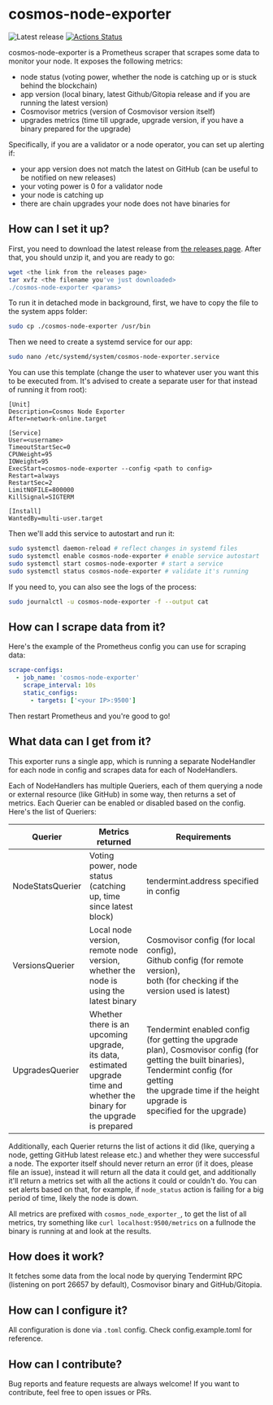 # cosmos-node-exporter

![Latest release](https://img.shields.io/github/v/release/QuokkaStake/cosmos-node-exporter)
[![Actions Status](https://github.com/QuokkaStake/cosmos-node-exporter/workflows/test/badge.svg)](https://github.com/QuokkaStake/cosmos-node-exporter/actions)

cosmos-node-exporter is a Prometheus scraper that scrapes some data to monitor your node.
It exposes the following metrics:
- node status (voting power, whether the node is catching up or is stuck behind the blockchain)
- app version (local binary, latest Github/Gitopia release and if you are running the latest version)
- Cosmovisor metrics (version of Cosmovisor version itself)
- upgrades metrics (time till upgrade, upgrade version, if you have a binary prepared for the upgrade)

Specifically, if you are a validator or a node operator, you can set up alerting if:
- your app version does not match the latest on GitHub (can be useful to be notified on new releases)
- your voting power is 0 for a validator node
- your node is catching up
- there are chain upgrades your node does not have binaries for

## How can I set it up?

First, you need to download the latest release from [the releases page](https://github.com/QuokkaStake/cosmos-node-exporter/releases/).
After that, you should unzip it, and you are ready to go:

```sh
wget <the link from the releases page>
tar xvfz <the filename you've just downloaded>
./cosmos-node-exporter <params>
```

To run it in detached mode in background, first, we have to copy the file to the system apps folder:

```sh
sudo cp ./cosmos-node-exporter /usr/bin
```

Then we need to create a systemd service for our app:

```sh
sudo nano /etc/systemd/system/cosmos-node-exporter.service
```

You can use this template (change the user to whatever user you want this to be executed from.
It's advised to create a separate user for that instead of running it from root):

```
[Unit]
Description=Cosmos Node Exporter
After=network-online.target

[Service]
User=<username>
TimeoutStartSec=0
CPUWeight=95
IOWeight=95
ExecStart=cosmos-node-exporter --config <path to config>
Restart=always
RestartSec=2
LimitNOFILE=800000
KillSignal=SIGTERM

[Install]
WantedBy=multi-user.target
```

Then we'll add this service to autostart and run it:

```sh
sudo systemctl daemon-reload # reflect changes in systemd files
sudo systemctl enable cosmos-node-exporter # enable service autostart
sudo systemctl start cosmos-node-exporter # start a service
sudo systemctl status cosmos-node-exporter # validate it's running
```

If you need to, you can also see the logs of the process:

```sh
sudo journalctl -u cosmos-node-exporter -f --output cat
```

## How can I scrape data from it?

Here's the example of the Prometheus config you can use for scraping data:

```yaml
scrape-configs:
  - job_name: 'cosmos-node-exporter'
    scrape_interval: 10s
    static_configs:
      - targets: ['<your IP>:9500']
```

Then restart Prometheus and you're good to go!

## What data can I get from it?

This exporter runs a single app, which is running a separate NodeHandler for each node in config
and scrapes data for each of NodeHandlers.

Each of NodeHandlers has multiple Queriers, each of them querying a node or external resource (like GitHub)
in some way, then returns a set of metrics. Each Querier can be enabled or disabled based on the config.
Here's the list of Queriers:

| Querier          | Metrics returned                                                                                                                   | Requirements                                                                                                                                                                                                            |
|------------------|------------------------------------------------------------------------------------------------------------------------------------|-------------------------------------------------------------------------------------------------------------------------------------------------------------------------------------------------------------------------|
| NodeStatsQuerier | Voting power, node status<br>(catching up, time since latest block)                                                                | tendermint.address specified in config                                                                                                                                                                                  |
| VersionsQuerier  | Local node version, remote node version,<br>whether the node is using the latest binary                                            | Cosmovisor config (for local config),<br>Github config (for remote version),<br>both (for checking if the version used is latest)                                                                                       |
| UpgradesQuerier  | Whether there is an upcoming upgrade,<br>its data, estimated upgrade time and<br>whether the binary for the upgrade<br>is prepared | Tendermint enabled config (for getting the upgrade plan), Cosmovisor config (for getting the built binaries), Tendermint config (for getting<br>the upgrade time if the height upgrade is<br>specified for the upgrade) |

Additionally, each Querier returns the list of actions it did (like, querying a node, getting GitHub latest release etc.) and whether they were successful a node. The exporter itself should never return an error (if it does, please file an issue), instead it will return all the data it could get, and additionally it'll return a metrics set with all the actions it could or couldn't do. You can set alerts based on that, for example, if `node_status` action is failing for a big period of time, likely the node is down.

All metrics are prefixed with `cosmos_node_exporter_`, to get the list of all metrics, try something like `curl localhost:9500/metrics` on a fullnode the binary is running at and look at the results.

## How does it work?

It fetches some data from the local node by querying Tendermint RPC (listening on port 26657 by default), Cosmovisor binary and GitHub/Gitopia.

## How can I configure it?

All configuration is done via `.toml` config. Check config.example.toml for reference.

## How can I contribute?

Bug reports and feature requests are always welcome! If you want to contribute, feel free to open issues or PRs.
